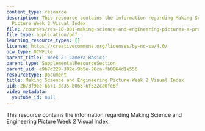 ```yaml
---
content_type: resource
description: This resource contains the information regarding Making Science and Engineering
  Picture Week 2 Visual Index.
file: /courses/res-10-001-making-science-and-engineering-pictures-a-practical-guide-to-presenting-your-work-spring-2016/2b73f9ee6671dd35b0656f522ca0fe6f_MITRES_10_001S16_VI_Wk2.pdf
file_type: application/pdf
learning_resource_types: []
license: https://creativecommons.org/licenses/by-nc-sa/4.0/
ocw_type: OCWFile
parent_title: 'Week 2: Camera Basics'
parent_type: SupplementalResourceSection
parent_uid: e9b7d229-302e-9b5e-26ca-fb0064d1e556
resourcetype: Document
title: Making Science and Engineering Picture Week 2 Visual Index
uid: 2b73f9ee-6671-dd35-b065-6f522ca0fe6f
video_metadata:
  youtube_id: null
---
```

This resource contains the information regarding Making Science and Engineering Picture Week 2 Visual Index.